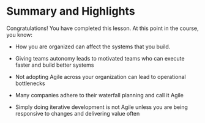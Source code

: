 # Summary and Highlights
Congratulations! You have completed this lesson. At this point in the course, you know: 

- How you are organized can affect the systems that you build. 

- Giving teams autonomy leads to motivated teams who can execute faster and build better systems 

- Not adopting Agile across your organization can lead to operational bottlenecks

- Many companies adhere to their waterfall planning and call it Agile

- Simply doing iterative development is not Agile unless you are being responsive to changes and delivering value often